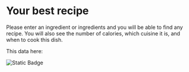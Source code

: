 # Your best recipe

Please enter an ingredient or ingredients and you will be able to find any recipe.
You will also see the number of calories, which cuisine it is, and when to cook this dish.

This data here: 

![Static Badge](https://img.shields.io/badge/Your_best_recipes-859F3D)


